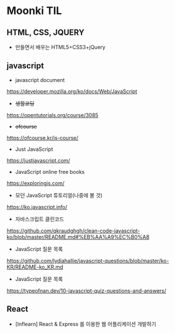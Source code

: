 # Moonki TIL
## HTML, CSS, JQUERY

- 만들면서 배우는 HTML5+CSS3+jQuery

## javascript

- javascript document

https://developer.mozilla.org/ko/docs/Web/JavaScript

- ~~생활코딩~~

https://opentutorials.org/course/3085

- ~~ofcourse~~

https://ofcourse.kr/js-course/

- Just JavaScript

https://justjavascript.com/

- JavaScript online free books

https://exploringjs.com/

- 모던 JavaScript 튜토리얼(나중에 볼 것)

https://ko.javascript.info/

- 자바스크립트 클린코드

https://github.com/qkraudghgh/clean-code-javascript-ko/blob/master/README.md#%EB%AA%A9%EC%B0%A8

- JavaScript 질문 목록

https://github.com/lydiahallie/javascript-questions/blob/master/ko-KR/README-ko_KR.md

- JavaScript 질문 목록

https://typeofnan.dev/10-javascript-quiz-questions-and-answers/

## React

- [Inflearn] React & Express 를 이용한 웹 어플리케이션 개발하기
